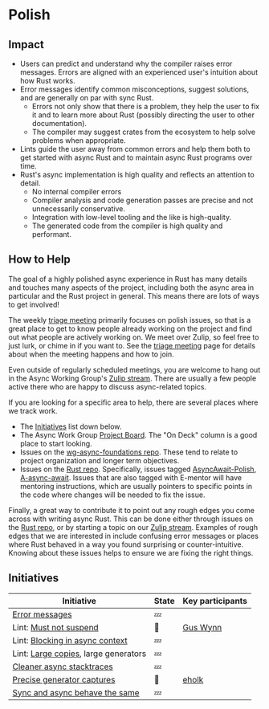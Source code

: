 # Polish

## Impact

* Users can predict and understand why the compiler raises error messages. Errors are aligned with an experienced user's intuition about how Rust works.
* Error messages identify common misconceptions, suggest solutions, and are generally on par with sync Rust.
  * Errors not only show that there is a problem, they help the user to fix it and to learn more about Rust (possibly directing the user to other documentation).
  * The compiler may suggest crates from the ecosystem to help solve problems when appropriate.
* Lints guide the user away from common errors and help them both to get started with async Rust and to maintain async Rust programs over time.
* Rust's async implementation is high quality and reflects an attention to detail.
  * No internal compiler errors
  * Compiler analysis and code generation passes are precise and not unnecessarily conservative.
  * Integration with low-level tooling and the like is high-quality.
  * The generated code from the compiler is high quality and performant.

## How to Help

The goal of a highly polished async experience in Rust has many details and touches many aspects of the project, including both the async area in particular and the Rust project in general.
This means there are lots of ways to get involved!

The weekly [triage meeting] primarily focuses on polish issues, so that is a great place to get to know people already working on the project and find out what people are actively working on.
We meet over Zulip, so feel free to just lurk, or chime in if you want to.
See the [triage meeting] page for details about when the meeting happens and how to join.

Even outside of regularly scheduled meetings, you are welcome to hang out in the Async Working Group's [Zulip stream].
There are usually a few people active there who are happy to discuss async-related topics.

If you are looking for a specific area to help, there are several places where we track work.

* The [Initiatives](#initiatives) list down below.
* The Async Work Group [Project Board]. The "On Deck" column is a good place to start looking.
* Issues on the [wg-async-foundations repo]. These tend to relate to project organization and longer term objectives.
* Issues on the [Rust repo]. Specifically, issues tagged [AsyncAwait-Polish], [A-async-await]. Issues that are also tagged with E-mentor will have mentoring instructions, which are usually pointers to specific points in the code where changes will be needed to fix the issue.

Finally, a great way to contribute it to point out any rough edges you come across with writing async Rust.
This can be done either through issues on the [Rust repo], or by starting a topic on our [Zulip stream].
Examples of rough edges that we are interested in include confusing error messages or places where Rust behaved in a way you found surprising or counter-intuitive.
Knowing about these issues helps to ensure we are fixing the right things.

[A-async-await]: https://github.com/rust-lang/rust/labels/A-async-await
[AsyncAwait-Polish]: https://github.com/rust-lang/rust/labels/AsyncAwait-Polish
[Project Board]: https://github.com/orgs/rust-lang/projects/2
[Rust repo]: https://github.com/rust-lang/rust/issues
[Triage meeting]: ../../triage.md
[wg-async-foundations repo]: https://github.com/rust-lang/wg-async-foundations/issues
[Zulip stream]: https://rust-lang.zulipchat.com/#narrow/stream/187312-wg-async-foundations

## Initiatives

| Initiative                                 | State | Key participants |
| ---                                        | ---   | --- |
| [Error messages]                           | 💤    | |
| Lint: [Must not suspend]                   | 🦀    | [Gus Wynn] |
| Lint: [Blocking in async context]          | 💤    | |
| Lint: [Large copies], large generators     | 💤    | |
| [Cleaner async stacktraces]                | 💤    | |
| [Precise generator captures]               | 🦀    | [eholk] |
| [Sync and async behave the same]           | 💤    | |

[eholk]: https://github.com/eholk/
[Lang team]: https://www.rust-lang.org/governance/teams/lang
[Blocking in async context]: ./polish/lint_blocking_fns.md
[Large copies]: ./polish/lint_large_copies.md
[Must not suspend]: ./polish/lint_must_not_suspend.md
[RFC]: https://rust-lang.github.io/rfcs/3014-must-not-suspend-lint.html
[Precise generator captures]: ./polish/precise_generator_captures.md
[Gus Wynn]: https://github.com/guswynn
[Error messages]: ./polish/error_messages.md
[Cleaner async stacktraces]: ./polish/stacktraces.md
[Sync and async behave the same]: ./polish/sync_and_async.md
